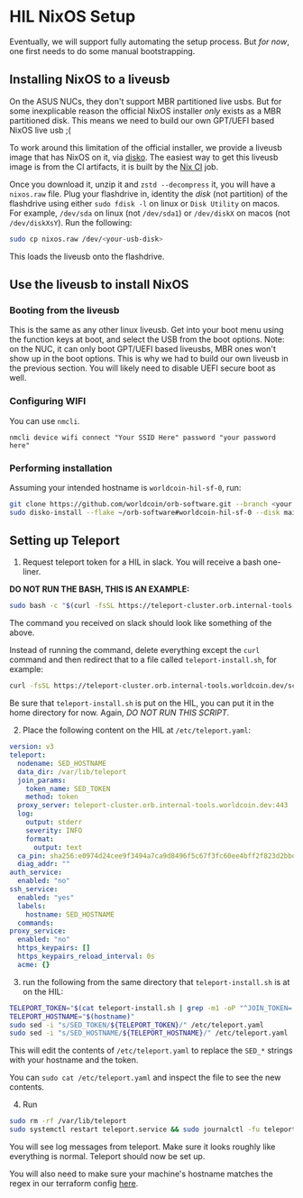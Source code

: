 # HIL NixOS Setup

Eventually, we will support fully automating the setup process. But *for now*,
one first needs to do some manual bootstrapping.


## Installing NixOS to a liveusb

On the ASUS NUCs, they don't support MBR partitioned live usbs. But for some
inexplicable reason the official NixOS installer *only* exists as a MBR partitioned
disk. This means we need to build our own GPT/UEFI based NixOS live usb ;(

To work around this limitation of the official installer, we provide a liveusb
image that has NixOS on it, via [disko][disko]. The easiest way to get this liveusb image
is from the CI artifacts, it is built by the [Nix CI][nix ci] job.

Once you download it, unzip it and `zstd --decompress` it, you will have a `nixos.raw`
file. Plug your flashdrive in, identity the *disk* (not partition) of the flashdrive
using either `sudo fdisk -l` on linux or `Disk Utility` on macos. For example,
`/dev/sda` on linux (not `/dev/sda1`) or `/dev/diskX` on macos (not `/dev/diskXsY`).
Run the following:

```bash
sudo cp nixos.raw /dev/<your-usb-disk>
```
This loads the liveusb onto the flashdrive.


## Use the liveusb to install NixOS

### Booting from the liveusb

This is the same as any other linux liveusb. Get into your boot menu using the
function keys at boot, and select the USB from the boot options. Note: on the NUC, it
can only boot GPT/UEFI based liveusbs, MBR ones won't show up in the boot options. This
is why we had to build our own liveusb in the previous section. You will likely need
to disable UEFI secure boot as well.

### Configuring WIFI

You can use `nmcli`.
```
nmcli device wifi connect "Your SSID Here" password "your password here"
```

### Performing installation

Assuming your intended hostname is `worldcoin-hil-sf-0`, run:

```bash
git clone https://github.com/worldcoin/orb-software.git --branch <your branch> ~/orb-software
sudo disko-install --flake ~/orb-software#worldcoin-hil-sf-0 --disk main /dev/nvme0n1
```

## Setting up Teleport

1. Request teleport token for a HIL in slack. You will receive a bash one-liner.

**DO NOT RUN THE BASH, THIS IS AN EXAMPLE:**
```bash
sudo bash -c "$(curl -fsSL https://teleport-cluster.orb.internal-tools.worldcoin.dev/scripts/ffffffffffffffffffffffffffffffff/install-node.sh)"
```
The command you received on slack should look like something of the above.

Instead of running the command, delete everything except the `curl` command and then
redirect that to a file called `teleport-install.sh`, for example:
```bash
curl -fsSL https://teleport-cluster.orb.internal-tools.worldcoin.dev/scripts/ffffffffffffffffffffffffffffffff/install-node.sh > teleport-install.sh

```

Be sure that `teleport-install.sh` is put on the HIL, you can put it in the home directory
for now. Again, *DO NOT RUN THIS SCRIPT*.

2. Place the following content on the HIL at `/etc/teleport.yaml`:
```yaml
version: v3
teleport:
  nodename: SED_HOSTNAME
  data_dir: /var/lib/teleport
  join_params:
    token_name: SED_TOKEN
    method: token
  proxy_server: teleport-cluster.orb.internal-tools.worldcoin.dev:443
  log:
    output: stderr
    severity: INFO
    format:
      output: text
  ca_pin: sha256:e0974d24cee9f3494a7ca9d8496f5c67f3fc60ee4bff2f823d2bbdb2c0ea4a2c
  diag_addr: ""
auth_service:
  enabled: "no"
ssh_service:
  enabled: "yes"
  labels:
    hostname: SED_HOSTNAME
  commands:
proxy_service:
  enabled: "no"
  https_keypairs: []
  https_keypairs_reload_interval: 0s
  acme: {}
```

3. run the following from the same directory that `teleport-install.sh` is at on the
HIL:
```bash
TELEPORT_TOKEN="$(cat teleport-install.sh | grep -m1 -oP "^JOIN_TOKEN='\K[^']+")"
TELEPORT_HOSTNAME="$(hostname)"
sudo sed -i "s/SED_TOKEN/${TELEPORT_TOKEN}/" /etc/teleport.yaml
sudo sed -i "s/SED_HOSTNAME/${TELEPORT_HOSTNAME}/" /etc/teleport.yaml
````

This will edit the contents of `/etc/teleport.yaml` to replace the `SED_*` strings with
your hostname and the token.

You can `sudo cat /etc/teleport.yaml` and inspect the file to see the new contents.

4. Run 
```bash
sudo rm -rf /var/lib/teleport
sudo systemctl restart teleport.service && sudo journalctl -fu teleport.service
```

You will see log messages from teleport. Make sure it looks roughly like everything
is normal. Teleport should now be set up.

You will also need to make sure your machine's hostname matches the regex in our
terraform config [here][tf hil].


[nix config]: https://github.com/TheButlah/nix
[remote build]: https://nix.dev/manual/nix/2.18/advanced-topics/distributed-builds
[disko]: https://github.com/nix-community/disko
[tf hil]: https://github.com/worldcoin/infrastructure/blob/345bc7db0c47e369ce6529d0febed9535a0970f7/teleport/orb/orb-sw-dev-tools-teleport.tf
[nix ci]: https://github.com/worldcoin/orb-software/actions/workflows/nix-ci.yaml
